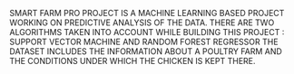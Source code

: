 SMART FARM PRO PROJECT IS A MACHINE LEARNING BASED PROJECT WORKING ON PREDICTIVE ANALYSIS OF THE DATA.
THERE ARE TWO ALGORITHMS TAKEN INTO ACCOUNT WHILE BUILDING THIS PROJECT : SUPPORT VECTOR MACHINE AND RANDOM FOREST REGRESSOR
THE DATASET INCLUDES THE INFORMATION ABOUT A POULTRY FARM AND THE CONDITIONS UNDER WHICH THE CHICKEN IS KEPT THERE.
